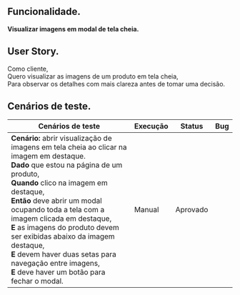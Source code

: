 ## Funcionalidade.
**Visualizar imagens em modal de tela cheia.**

## User Story.
Como cliente,<br>
Quero visualizar as imagens de um produto em tela cheia,<br>
Para observar os detalhes com mais clareza antes de tomar uma decisão.<br>

## Cenários de teste.

<table>
    <thead>
        <tr>
            <th>Cenários de teste</th>
            <th>Execução</th>
            <th>Status</th>
            <th>Bug</th>
        </tr>
    </thead>
    <tbody>
        <tr>
            <td>
                <strong>Cenário:</strong> abrir visualização de imagens em tela cheia ao clicar na imagem em destaque.<br>
                <strong>Dado</strong> que estou na página de um produto, <br>
                <strong>Quando</strong> clico na imagem em destaque, <br>
                <strong>Então</strong> deve abrir um modal ocupando toda a tela com a imagem clicada em destaque,<br>
                <strong>E</strong> as imagens do produto devem ser exibidas abaixo da imagem destaque,<br>
                <strong>E</strong> devem haver duas setas para navegação entre imagens,<br>
                <strong>E</strong> deve haver um botão para fechar o modal.<br>
            </td>
            <td>Manual</td>
            <td>Aprovado</td>
            <td></td>
        </tr>
    </tbody>
</table>